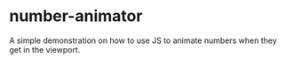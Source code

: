 # number-animator
 A simple demonstration on how to use JS to animate numbers when they get in the viewport.
